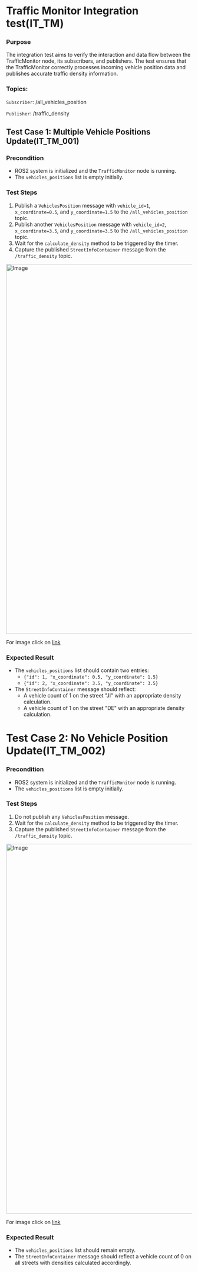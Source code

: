 # Traffic Monitor Integration test(IT_TM)

### Purpose
The integration test aims to verify the interaction and data flow between the TrafficMonitor node, its subscribers, and publishers. The test ensures that the TrafficMonitor correctly processes incoming vehicle position data and publishes accurate traffic density information.

### Topics:
`Subscriber`: /all_vehicles_position 

`Publisher`: /traffic_density 


## Test Case 1: Multiple Vehicle Positions Update(IT_TM_001)

### Precondition
- ROS2 system is initialized and the `TrafficMonitor` node is running.
- The `vehicles_positions` list is empty initially.

### Test Steps
1. Publish a `VehiclesPosition` message with `vehicle_id=1`, `x_coordinate=0.5`, and `y_coordinate=1.5` to the `/all_vehicles_position` topic.
2. Publish another `VehiclesPosition` message with `vehicle_id=2`, `x_coordinate=3.5`, and `y_coordinate=3.5` to the `/all_vehicles_position` topic.
3. Wait for the `calculate_density` method to be triggered by the timer.
4. Capture the published `StreetInfoContainer` message from the `/traffic_density` topic.

<img src="resource/image/MVPU.png" alt="Image" width="1000"/>

For image click on [link](https://git.hs-coburg.de/SpotFinder/sf_traffic_monitor/src/branch/main/resource/image/MVPU.png) 

### Expected Result
- The `vehicles_positions` list should contain two entries: 
  - `{"id": 1, "x_coordinate": 0.5, "y_coordinate": 1.5}`
  - `{"id": 2, "x_coordinate": 3.5, "y_coordinate": 3.5}`
- The `StreetInfoContainer` message should reflect:
  - A vehicle count of 1 on the street "JI" with an appropriate density calculation.
  - A vehicle count of 1 on the street "DE" with an appropriate density calculation.


# Test Case 2: No Vehicle Position Update(IT_TM_002)

### Precondition
- ROS2 system is initialized and the `TrafficMonitor` node is running.
- The `vehicles_positions` list is empty initially.

### Test Steps
1. Do not publish any `VehiclesPosition` message.
2. Wait for the `calculate_density` method to be triggered by the timer.
3. Capture the published `StreetInfoContainer` message from the `/traffic_density` topic.

<img src="../image/NVPU.png" alt="Image" width="1000"/>

For image click on [link](https://git.hs-coburg.de/SpotFinder/sf_traffic_monitor/src/branch/main/resource/image/NVPU.png) 

### Expected Result
- The `vehicles_positions` list should remain empty.
- The `StreetInfoContainer` message should reflect a vehicle count of 0 on all streets with densities calculated accordingly.


